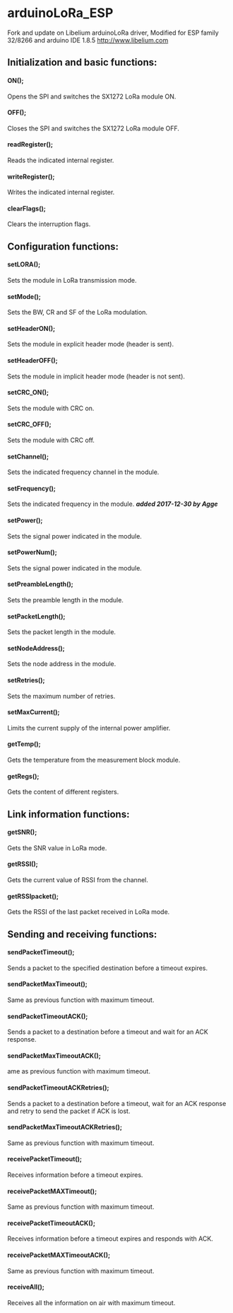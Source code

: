 # arduinoLoRa_ESP
Fork and update on Libelium arduinoLoRa driver, Modified for ESP family 32/8266 and arduino IDE 1.8.5
http://www.libelium.com 

## Initialization and basic functions:

#### ON();                     
Opens the SPI and switches the SX1272 LoRa module ON.
#### OFF();                   
Closes the SPI and switches the SX1272 LoRa module OFF.
#### readRegister();           
Reads the indicated internal register.
#### writeRegister();           
Writes the indicated internal register.
#### clearFlags();             
Clears the interruption flags.


## Configuration functions:

#### setLORA();                 
Sets the module in LoRa transmission mode.
#### setMode();                 
Sets the BW, CR and SF of the LoRa modulation.
#### setHeaderON();             
Sets the module in explicit header mode (header is sent).
#### setHeaderOFF();            
Sets the module in implicit header mode (header is not sent).
#### setCRC_ON();               
Sets the module with CRC on.
#### setCRC_OFF();              
Sets the module with CRC off.
#### setChannel();              
Sets the indicated frequency channel in the module.
#### setFrequency();              
Sets the indicated frequency in the module.         ***added 2017-12-30 by Agge***
#### setPower();                
Sets the signal power indicated in the module.
#### setPowerNum();            
Sets the signal power indicated in the module.
#### setPreambleLength();       
Sets the preamble length in the module.
#### setPacketLength();         
Sets the packet length in the module.
#### setNodeAddress();          
Sets the node address in the module.
#### setRetries();              
Sets the maximum number of retries.
#### setMaxCurrent();           
Limits the current supply of the internal power amplifier.
#### getTemp();                 
Gets the temperature from the measurement block module.
#### getRegs();               
Gets the content of different registers.


## Link information functions:

#### getSNR();                
Gets the SNR value in LoRa mode.
#### getRSSI();                
Gets the current value of RSSI from the channel.
#### getRSSIpacket();          
Gets the RSSI of the last packet received in LoRa mode.


## Sending and receiving functions:

#### sendPacketTimeout();     
Sends a packet to the specified destination before a timeout expires.
#### sendPacketMaxTimeout();
Same as previous function with maximum timeout.
#### sendPacketTimeoutACK();
Sends a packet to a destination before a timeout and wait for an ACK response.
#### sendPacketMaxTimeoutACK();
ame as previous function with maximum timeout.
#### sendPacketTimeoutACKRetries();    
Sends a packet to a destination before a timeout, 
wait for an ACK response and retry to send the packet if ACK is lost.
#### sendPacketMaxTimeoutACKRetries();
Same as previous function with maximum timeout.
#### receivePacketTimeout();
Receives information before a timeout expires.     
#### receivePacketMAXTimeout();
Same as previous function with maximum timeout.
#### receivePacketTimeoutACK();
Receives information before a timeout expires and responds with ACK.
#### receivePacketMAXTimeoutACK();
Same as previous function with maximum timeout.
#### receiveAll();
Receives all the information on air with maximum timeout.
